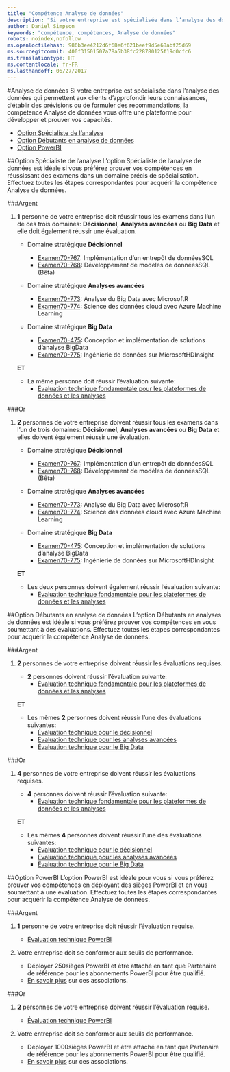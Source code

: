 ```yaml
---
title: "Compétence Analyse de données"
description: "Si votre entreprise est spécialisée dans l’analyse des données qui permettent aux clients d’approfondir leurs connaissances, d’établir des prévisions ou de formuler des recommandations, la compétence Analyse de données vous offre une plateforme pour développer et prouver vos capacités."
author: Daniel Simpson
keywords: "compétence, compétences, Analyse de données"
robots: noindex,nofollow
ms.openlocfilehash: 986b3ee4212d6f68e6f621beef9d5e68abf25d69
ms.sourcegitcommit: 400f31501507a78a5b38fc228780125f19d0cfc6
ms.translationtype: HT
ms.contentlocale: fr-FR
ms.lasthandoff: 06/27/2017
---
```

#<a name="data-analytics"></a>Analyse de données
Si votre entreprise est spécialisée dans l’analyse des données qui permettent aux clients d’approfondir leurs connaissances, d’établir des prévisions ou de formuler des recommandations, la compétence Analyse de données vous offre une plateforme pour développer et prouver vos capacités.

- [Option Spécialiste de l’analyse](#data-analytics-specialist-option)
- [Option Débutants en analyse de données](#data-analytics-beginners-option)
- [Option PowerBI](#power-bi-option)

##<a name="data-analytics-specialist-option"></a>Option Spécialiste de l’analyse
L’option Spécialiste de l’analyse de données est idéale si vous préférez prouver vos compétences en réussissant des examens dans un domaine précis de spécialisation. Effectuez toutes les étapes correspondantes pour acquérir la compétence Analyse de données.

###<a name="silver"></a>Argent
1. **1** personne de votre entreprise doit réussir tous les examens dans l’un de ces trois domaines: **Décisionnel**, **Analyses avancées** ou **Big Data** et elle doit également réussir une évaluation.

    - Domaine stratégique **Décisionnel**
        - [Examen70-767](https://www.microsoft.com/en-us/learning/exam-70-767.aspx): Implémentation d’un entrepôt de donnéesSQL 
        - [Examen70-768](https://www.microsoft.com/en-us/learning/exam-70-768.aspx): Développement de modèles de donnéesSQL (Bêta)

    - Domaine stratégique **Analyses avancées**
        - [Examen70-773](https://www.microsoft.com/en-us/learning/exam-70-773.aspx): Analyse du Big Data avec MicrosoftR
        - [Examen70-774](https://www.microsoft.com/en-us/learning/exam-70-774.aspx): Science des données cloud avec Azure Machine Learning

    - Domaine stratégique **Big Data**
        - [Examen70-475](https://www.microsoft.com/en-us/learning/exam-70-475.aspx): Conception et implémentation de solutions d’analyse BigData
        - [Examen70-775](https://www.microsoft.com/en-us/learning/exam-70-775.aspx): Ingénierie de données sur MicrosoftHDInsight

    **ET**

    - La même personne doit réussir l’évaluation suivante:
        - [Évaluation technique fondamentale pour les plateformes de données et les analyses](https://partneruniversity.microsoft.com/?whr=uri:MicrosoftAccount&courseId=14356&scoId=w5Ubm2ygB_4304778676)

###<a name="gold"></a>Or
1. **2** personnes de votre entreprise doivent réussir tous les examens dans l’un de trois domaines: **Décisionnel**, **Analyses avancées** ou **Big Data** et elles doivent également réussir une évaluation.

    - Domaine stratégique **Décisionnel**
        - [Examen70-767](https://www.microsoft.com/en-us/learning/exam-70-767.aspx): Implémentation d’un entrepôt de donnéesSQL 
        - [Examen70-768](https://www.microsoft.com/en-us/learning/exam-70-768.aspx): Développement de modèles de donnéesSQL (Bêta)

    - Domaine stratégique **Analyses avancées**
        - [Examen70-773](https://www.microsoft.com/en-us/learning/exam-70-773.aspx): Analyse du Big Data avec MicrosoftR
        - [Examen70-774](https://www.microsoft.com/en-us/learning/exam-70-774.aspx): Science des données cloud avec Azure Machine Learning

    - Domaine stratégique **Big Data**
        - [Examen70-475](https://www.microsoft.com/en-us/learning/exam-70-475.aspx): Conception et implémentation de solutions d’analyse BigData
        - [Examen70-775](https://www.microsoft.com/en-us/learning/exam-70-775.aspx): Ingénierie de données sur MicrosoftHDInsight

    **ET**

    - Les deux personnes doivent également réussir l’évaluation suivante: 
        - [Évaluation technique fondamentale pour les plateformes de données et les analyses](https://partneruniversity.microsoft.com/?whr=uri:MicrosoftAccount&courseId=14356&scoId=w5Ubm2ygB_4304778676)

##<a name="data-analytics-beginners-option"></a>Option Débutants en analyse de données
L’option Débutants en analyses de données est idéale si vous préférez prouver vos compétences en vous soumettant à des évaluations. Effectuez toutes les étapes correspondantes pour acquérir la compétence Analyse de données.

###<a name="silver"></a>Argent
1. **2** personnes de votre entreprise doivent réussir les évaluations requises.

    - **2** personnes doivent réussir l’évaluation suivante:
        - [Évaluation technique fondamentale pour les plateformes de données et les analyses](https://partneruniversity.microsoft.com/?whr=uri:MicrosoftAccount&courseId=14356&scoId=w5Ubm2ygB_4304778676)

    **ET**

    - Les mêmes **2** personnes doivent réussir l’une des évaluations suivantes:
        - [Évaluation technique pour le décisionnel](https://partneruniversity.microsoft.com/?whr=uri:MicrosoftAccount&courseId=14350&scoId=u5YzfgigB_1504778676)
        - [Évaluation technique pour les analyses avancées](https://partneruniversity.microsoft.com/?whr=uri:MicrosoftAccount&courseId=10275&scoId=bweuuySgB_3904778676)
        - [Évaluation technique pour le Big Data](https://partneruniversity.microsoft.com/?whr=uri:MicrosoftAccount&courseId=14349&scoId=qb5OGFigB_6604778676)

###<a name="gold"></a>Or
1. **4** personnes de votre entreprise doivent réussir les évaluations requises.

    - **4** personnes doivent réussir l’évaluation suivante:
        - [Évaluation technique fondamentale pour les plateformes de données et les analyses](https://partneruniversity.microsoft.com/?whr=uri:MicrosoftAccount&courseId=14356&scoId=w5Ubm2ygB_4304778676)

    **ET**

    - Les mêmes **4** personnes doivent réussir l’une des évaluations suivantes:
        - [Évaluation technique pour le décisionnel](https://partneruniversity.microsoft.com/?whr=uri:MicrosoftAccount&courseId=14350&scoId=u5YzfgigB_1504778676)
        - [Évaluation technique pour les analyses avancées](https://partneruniversity.microsoft.com/?whr=uri:MicrosoftAccount&courseId=10275&scoId=bweuuySgB_3904778676)
        - [Évaluation technique pour le Big Data](https://partneruniversity.microsoft.com/?whr=uri:MicrosoftAccount&courseId=14349&scoId=qb5OGFigB_6604778676)

##<a name="power-bi-option"></a>Option PowerBI
L’option PowerBI est idéale pour vous si vous préférez prouver vos compétences en déployant des sièges PowerBI et en vous soumettant à une évaluation. Effectuez toutes les étapes correspondantes pour acquérir la compétence Analyse de données.

###<a name="silver"></a>Argent

1. **1** personne de votre entreprise doit réussir l’évaluation requise.

    - [Évaluation technique PowerBI](https://partneruniversity.microsoft.com/?whr=uri:MicrosoftAccount&courseId=14350&scoId=u5YzfgigB_1504778676)
  
2. Votre entreprise doit se conformer aux seuils de performance.

    - Déployer 250sièges PowerBI et être attaché en tant que Partenaire de référence pour les abonnements PowerBI pour être qualifié.
    - [En savoir plus](https://partner.microsoft.com/en-us/membership/digital-partner-of-record) sur ces associations.

###<a name="gold"></a>Or
1. **2** personnes de votre entreprise doivent réussir l’évaluation requise.
    - [Évaluation technique PowerBI](https://partneruniversity.microsoft.com/?whr=uri:MicrosoftAccount&courseId=14350&scoId=u5YzfgigB_1504778676)
  
2. Votre entreprise doit se conformer aux seuils de performance.
    - Déployer 1000sièges PowerBI et être attaché en tant que Partenaire de référence pour les abonnements PowerBI pour être qualifié.
    - [En savoir plus](https://partner.microsoft.com/en-us/membership/digital-partner-of-record) sur ces associations.

